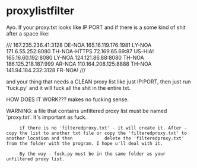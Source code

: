 # proxylistfilter
Ayo. If your proxy.txt looks like IP:PORT and if there is a some kind of shit after a space like:

/// 167.235.236.41:3128 DE-NOA 
165.16.119.176:1981 LY-NOA 
171.6.55.252:8080 TH-NOA-HTTPS 
72.169.65.69:87 US-HIA! 
165.16.60.192:8080 LY-NOA 
124.121.86.88:8080 TH-NOA 
186.125.218.187:999 AR-NOA 
110.164.208.125:8888 TH-NOA 
141.94.184.232:3128 FR-NOA! ///

and your thing that needs a CLEAN proxy list like just IP:PORT, then just run 'fuck.py' and it will fuck all the shit in the entire txt.

HOW DOES IT WORK???
makes no fucking sense.

WARNING: a file that contains unfiltered proxy list must be named 'proxy.txt'. It's important as fuck.

         if there is no 'filteredproxy.txt' - it will create it. After - copy the list to another txt file or copy the 'filteredproxy.txt' to another location and then            delete the 'filteredproxy.txt' from the folder with the program. I hope u'll deal with it. 
         
         By the way - fuck.py must be in the same folder as your unfiltered proxy list.
